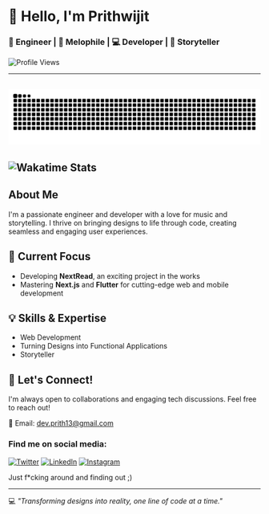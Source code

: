 # 👋 Hello, I'm Prithwijit

### 🚀 Engineer | 🎵 Melophile | 💻 Developer | 📖 Storyteller

![Profile Views](https://komarev.com/ghpvc/?username=GreNxNja&color=blue)

---
![GitHub Contribution Snake](./github-user-contribution.svg)
---
![Wakatime Stats](https://github-readme-stats.vercel.app/api/wakatime?username=GreNxNja&theme=radical)
---
## About Me

I'm a passionate engineer and developer with a love for music and storytelling. I thrive on bringing designs to life through code, creating seamless and engaging user experiences.

## 🔭 Current Focus

- Developing **NextRead**, an exciting project in the works
- Mastering **Next.js** and **Flutter** for cutting-edge web and mobile development

## 💡 Skills & Expertise

- Web Development
- Turning Designs into Functional Applications
- Storyteller

## 🌟 Let's Connect!

I'm always open to collaborations and engaging tech discussions. Feel free to reach out!

📧 Email: dev.prith13@gmail.com

### Find me on social media:

[![Twitter](https://img.shields.io/badge/Twitter-1DA1F2?style=for-the-badge&logo=twitter&logoColor=white)](https://twitter.com/prithwijitghos4)
[![LinkedIn](https://img.shields.io/badge/LinkedIn-0077B5?style=for-the-badge&logo=linkedin&logoColor=white)](https://linkedin.com/in/basiliskftw)
[![Instagram](https://img.shields.io/badge/Instagram-E4405F?style=for-the-badge&logo=instagram&logoColor=white)](https://instagram.com/ace.ntric)

Just f*cking around and finding out ;)

---

💻 *"Transforming designs into reality, one line of code at a time."*



